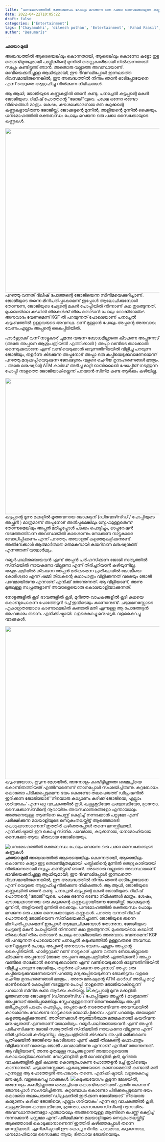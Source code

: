 ```yaml
---
title: "ധനമോഹത്തിൽ രക്തബന്ധം പോലും മറക്കുന്ന ഒരു പക്കാ സൈക്കോയുടെ കണ്ണുകൾ"
date: 2022-04-22T10:05:22
draft: false
categories: ["Entertainment"]
tags: ['Chayamukhi', 'dileesh pothan', 'Entertainment', 'Fahad Faasil', 'joji movie']
author: "Beaumaris"
---
```


<strong>ഛായാ മുഖി </strong>

അബദ്ധത്തിൽ ആരെയെങ്കിലും കൊന്നതായി, ആരെങ്കിലും കൊന്നോ കട്ടോ ഇട്ട തൊണ്ടിമുതലുമായി പബ്ലിക്കിന്റെ മുന്നിൽ തെറ്റുകാരിയായി നിൽക്കുന്നതായി സ്വപ്നം കണ്ടിട്ടുണ്ട് ഞാൻ. അതൊരു വല്ലാത്ത അവസ്ഥയാണ്. ഭാവിയെക്കുറിച്ചുള്ള ആധിയുമായി, ഈ ദിവസമിപ്പോൾ ഇന്നലത്തെ ദിവസമായിരുന്നെങ്കിൽ, ഈ അബദ്ധത്തിൽ നിന്നും ഞാൻ ഓടിപ്പോയേനെ എന്ന് വെറുതെ ആഗ്രഹിച്ചു നിൽക്കുന്ന നിമിഷങ്ങൾ.

ആ ആധി, ജോജിയുടെ കണ്ണുകളിൽ ഞാൻ കണ്ടു. പനച്ചേൽ കുട്ടപ്പന്റെ മകൻ ജോജിയുടെ. ദിലീഷ് പോത്തന്റെ "ജോജി"യുടെ. പക്ഷേ ഒന്നോ രണ്ടോ നിമിഷങ്ങൾ മാത്രം. ശേഷം, കൗശലക്കാരനായ ഒരു കുറുക്കന്റെ കണ്ണുകളായിരുന്നു ജോജിയ്ക്ക്. ജോക്കുട്ടന്റെ മുന്നിൽ, അളിയന്റെ മുന്നിൽ ഒക്കെയും. ധനമോഹത്തിൽ രക്തബന്ധം പോലും മറക്കുന്ന ഒരു പക്കാ സൈക്കോയുടെ കണ്ണുകൾ.

<img class="wp-image-330721 aligncenter" src="https://cdn.boolokam.com/articles/2022/04/wwwd.jpg" alt="" width="966" height="537" />പറഞ്ഞു വന്നത് ദിലീഷ് പോത്തന്റെ ജോജിയെന്ന സിനിമയെക്കുറിച്ചാണ്. ജോജിയുടെ തന്നെ മിനിപതിപ്പാകുമെന്ന് ഇപ്പോൾ ആലോചിക്കുമ്പോൾ തോന്നുന്ന, ജോജിയുടെ ചേട്ടന്റെ മകൻ പോപ്പിയിൽ നിന്നാണ് കഥ തുടങ്ങുന്നത്. മുംബെയിലെ കടലിൽ തിരകൾക്ക് തീരം തൊടാൻ പോലും റോക്കിഭായ്ടെ അനുവാദം വേണമെന്ന് KGF ൽ പറയുന്നത് പോലെയാണ് പനച്ചേൽ കുടുംബത്തിൽ ഉള്ളവരുടെ അവസ്ഥ. ഒന്ന് മുള്ളാൻ പോലും അപ്പന്റെ അനുവാദം വേണം.എല്ലാം അപ്പന്റെ കൈപ്പിടിയിൽ.

ഹാർട്ടറ്റാക്ക് വന്ന് നാട്ടുകാര് ചുമന്നു വരുന്ന ബോധമില്ലാതെ കിടക്കുന്ന അപ്പനോട് (അതേ അപ്പനെ ആശുപത്രിയിൽ എത്തിക്കാൻ ) അപ്പാ വണ്ടീടെ താക്കോൽ ഒന്നെടുക്കുവാണേ എന്ന് വണ്ടിയെടുക്കാൻ ഓടുന്നതിനിടയിൽ വിളിച്ചു പറയുന്ന ജോജിയും, തളർന്നു കിടക്കുന്ന അപ്പനോട് അപ്പാ ഒരു കുപ്പിയെടുക്കുവാണേയെന്ന് പറഞ്ഞു മദ്യക്കുപ്പിയെടുക്കുന്ന ജോക്കുട്ടനും വളരെ ചെറിയ ഉദാഹരണങ്ങൾ മാത്രം. . അതേ മനുഷ്യന്റെ ATM കാർഡ് അടിച്ചു മാറ്റി ഓൺലൈൻ ഷോപ്പിങ് നടത്തുന്ന പോപ്പി നാളത്തെ ജോജിയാകില്ലെന്ന് പറയാൻ സിനിമ കണ്ട ആർക്കും കഴിയില്ല.

<img class="wp-image-330722 aligncenter" src="https://cdn.boolokam.com/articles/2022/04/Joji.webp" alt="" width="791" height="445" />കുട്ടപ്പന്റെ മൂന്നു മക്കളിൽ മൂത്തവനായ ജോക്കുട്ടന് (ഡിവോഴ്സ്ഡ് / പോപ്പിയുടെ അച്ഛൻ ) മാത്രമാണ് അപ്പനോട് അൽപ്പമെങ്കിലും സ്നേഹമുള്ളതെന്ന് തോന്നുമെങ്കിലും അപ്പൻ മരിച്ചപ്പോൾ പടക്കം പൊട്ടിച്ചും, ഓപ്പറേഷൻ നടത്തേണ്ടിവന്ന അവസ്ഥയിൽ കാശൊന്നും നോക്കണ്ട നാട്ടുകാരെ ബോധിപ്പിക്കണം എന്ന് പറഞ്ഞും അയാളത് കളഞ്ഞുകുളിക്കുന്നുണ്ട്. അതിനേക്കാൾ ആത്മാർത്ഥത മരുമകനായി കയറിവന്ന മനുഷ്യനുണ്ട് എന്നതാണ് യാഥാർഥ്യം.

റബ്ബർപാലിനുണ്ടായവൻ എന്ന് അപ്പൻ പരിഹസിക്കുന്ന ജോജി സത്യത്തിൽ സിനിമയിൽ നായകനോ വില്ലനോ എന്ന് തിരിച്ചറിയാൻ കഴിയുന്നില്ല. ആശുപത്രിയിൽ കിടക്കുന്ന അപ്പൻ മരിക്കുമെന്ന പ്രതീക്ഷയിൽ ജോജിയെ കോടീശ്വരാ എന്ന് ഷമ്മി തിലകന്റെ കഥാപാത്രം വിളിക്കുന്നത് വരെയും ജോജി പാവമായിരുന്നു എന്നാണ് എനിക്ക് തോന്നുന്നത്. ആ വിളിയാണ്, അന്നു മുതലുള്ള സ്വപ്നങ്ങളാണ് അയാളെയൊരു കൊലയാളിയാക്കുന്നത്.

നോട്ടങ്ങളിൽ കൂടി ഭാവങ്ങളിൽ കൂടി, മുറിഞ്ഞ വാചകങ്ങളിൽ കൂടി കഥയെ കൊണ്ടുപോകുന്ന പോത്തേട്ടൻ ടച്ച് ഇവിടെയും കാണാനുണ്ട്. ചടുലമനസ്സോടെ ഏകാഗ്രതയോടെ കാണാമെങ്കിൽ കണ്ടാൽ മതി എന്നുള്ള ആ പോത്തേട്ടൻ അഹങ്കാരം തന്നെ. എനിക്കിഷ്ടായി. വളരെകുറച്ചു മനുഷ്യർ. വളരെകുറച്ചു വാക്കുകൾ.

<img class="size-full wp-image-330723 aligncenter" src="https://cdn.boolokam.com/articles/2022/04/hnnn.jpg" alt="" width="750" height="500" />കുടുംബയോഗം കൂടുന്ന മേശയിൽ, അന്നോളം കണ്ടിട്ടില്ലാത്ത ഒരമ്മച്ചിയെ കൊണ്ടിരുത്തിയത് എന്തിനാണെന്ന് ഞാനപ്പോൾ സംശയിച്ചിരുന്നു. കുറ്റബോധം കൊണ്ടോ പിടിക്കപ്പെടുമെന്ന ഭയം കൊണ്ടോ തലപെരുത്ത് ഡിപ്രഷനിൽ ഇരിക്കുന്ന ജോജിയോട് 'നീയൊരു കല്യാണം കഴിക്ക് ജോജിയെ, എല്ലാം ശരിയാകും' എന്ന ഒറ്റ വാചകത്തിൽ കൂടി, കള്ളുകൂടിയോ കഞ്ചാവടിയോ, ഭ്രാന്തോ, സൈക്കോസിസിന്റെ നൂറായിരം അവസ്ഥാന്തരങ്ങളോ എന്തായാലും അങ്ങനെയുള്ള ആണിനെ പെണ്ണ് കെട്ടിച്ച് നന്നാക്കാൻ പറ്റുമോ എന്ന് പരീക്ഷിക്കുന്ന മലയാളിയുടെ നെറുകുംതലയ്ക്കിട്ട് ആഞ്ഞൊരടി കൊടുക്കാനാണെന്ന് ഇത്തിരി കഴിഞ്ഞപ്പോൾ തന്നെ മനസ്സിലായി. എനിക്കിഷ്ടായി ഈ കൊച്ചു സിനിമ. പാവമായ, കുറുക്കനായ, ധനമോഹിയായ സൈക്കോ ആയ, ഭീരുവായ ജോജിയെയും.


![ധനമോഹത്തിൽ രക്തബന്ധം പോലും മറക്കുന്ന ഒരു പക്കാ സൈക്കോയുടെ കണ്ണുകൾ](https://cdn.boolokam.com/articles/2022/04/wwwd.jpg)**ഛായാ മുഖി** അബദ്ധത്തിൽ ആരെയെങ്കിലും കൊന്നതായി, ആരെങ്കിലും കൊന്നോ കട്ടോ ഇട്ട തൊണ്ടിമുതലുമായി പബ്ലിക്കിന്റെ മുന്നിൽ തെറ്റുകാരിയായി നിൽക്കുന്നതായി സ്വപ്നം കണ്ടിട്ടുണ്ട് ഞാൻ. അതൊരു വല്ലാത്ത അവസ്ഥയാണ്. ഭാവിയെക്കുറിച്ചുള്ള ആധിയുമായി, ഈ ദിവസമിപ്പോൾ ഇന്നലത്തെ ദിവസമായിരുന്നെങ്കിൽ, ഈ അബദ്ധത്തിൽ നിന്നും ഞാൻ ഓടിപ്പോയേനെ എന്ന് വെറുതെ ആഗ്രഹിച്ചു നിൽക്കുന്ന നിമിഷങ്ങൾ. ആ ആധി, ജോജിയുടെ കണ്ണുകളിൽ ഞാൻ കണ്ടു. പനച്ചേൽ കുട്ടപ്പന്റെ മകൻ ജോജിയുടെ. ദിലീഷ് പോത്തന്റെ "ജോജി"യുടെ. പക്ഷേ ഒന്നോ രണ്ടോ നിമിഷങ്ങൾ മാത്രം. ശേഷം, കൗശലക്കാരനായ ഒരു കുറുക്കന്റെ കണ്ണുകളായിരുന്നു ജോജിയ്ക്ക്. ജോക്കുട്ടന്റെ മുന്നിൽ, അളിയന്റെ മുന്നിൽ ഒക്കെയും. ധനമോഹത്തിൽ രക്തബന്ധം പോലും മറക്കുന്ന ഒരു പക്കാ സൈക്കോയുടെ കണ്ണുകൾ. പറഞ്ഞു വന്നത് ദിലീഷ് പോത്തന്റെ ജോജിയെന്ന സിനിമയെക്കുറിച്ചാണ്. ജോജിയുടെ തന്നെ മിനിപതിപ്പാകുമെന്ന് ഇപ്പോൾ ആലോചിക്കുമ്പോൾ തോന്നുന്ന, ജോജിയുടെ ചേട്ടന്റെ മകൻ പോപ്പിയിൽ നിന്നാണ് കഥ തുടങ്ങുന്നത്. മുംബെയിലെ കടലിൽ തിരകൾക്ക് തീരം തൊടാൻ പോലും റോക്കിഭായ്ടെ അനുവാദം വേണമെന്ന് KGF ൽ പറയുന്നത് പോലെയാണ് പനച്ചേൽ കുടുംബത്തിൽ ഉള്ളവരുടെ അവസ്ഥ. ഒന്ന് മുള്ളാൻ പോലും അപ്പന്റെ അനുവാദം വേണം.എല്ലാം അപ്പന്റെ കൈപ്പിടിയിൽ. ഹാർട്ടറ്റാക്ക് വന്ന് നാട്ടുകാര് ചുമന്നു വരുന്ന ബോധമില്ലാതെ കിടക്കുന്ന അപ്പനോട് (അതേ അപ്പനെ ആശുപത്രിയിൽ എത്തിക്കാൻ ) അപ്പാ വണ്ടീടെ താക്കോൽ ഒന്നെടുക്കുവാണേ എന്ന് വണ്ടിയെടുക്കാൻ ഓടുന്നതിനിടയിൽ വിളിച്ചു പറയുന്ന ജോജിയും, തളർന്നു കിടക്കുന്ന അപ്പനോട് അപ്പാ ഒരു കുപ്പിയെടുക്കുവാണേയെന്ന് പറഞ്ഞു മദ്യക്കുപ്പിയെടുക്കുന്ന ജോക്കുട്ടനും വളരെ ചെറിയ ഉദാഹരണങ്ങൾ മാത്രം. . അതേ മനുഷ്യന്റെ ATM കാർഡ് അടിച്ചു മാറ്റി ഓൺലൈൻ ഷോപ്പിങ് നടത്തുന്ന പോപ്പി നാളത്തെ ജോജിയാകില്ലെന്ന് പറയാൻ സിനിമ കണ്ട ആർക്കും കഴിയില്ല. ![](https://cdn.boolokam.com/articles/2022/04/Joji.webp)കുട്ടപ്പന്റെ മൂന്നു മക്കളിൽ മൂത്തവനായ ജോക്കുട്ടന് (ഡിവോഴ്സ്ഡ് / പോപ്പിയുടെ അച്ഛൻ ) മാത്രമാണ് അപ്പനോട് അൽപ്പമെങ്കിലും സ്നേഹമുള്ളതെന്ന് തോന്നുമെങ്കിലും അപ്പൻ മരിച്ചപ്പോൾ പടക്കം പൊട്ടിച്ചും, ഓപ്പറേഷൻ നടത്തേണ്ടിവന്ന അവസ്ഥയിൽ കാശൊന്നും നോക്കണ്ട നാട്ടുകാരെ ബോധിപ്പിക്കണം എന്ന് പറഞ്ഞും അയാളത് കളഞ്ഞുകുളിക്കുന്നുണ്ട്. അതിനേക്കാൾ ആത്മാർത്ഥത മരുമകനായി കയറിവന്ന മനുഷ്യനുണ്ട് എന്നതാണ് യാഥാർഥ്യം. റബ്ബർപാലിനുണ്ടായവൻ എന്ന് അപ്പൻ പരിഹസിക്കുന്ന ജോജി സത്യത്തിൽ സിനിമയിൽ നായകനോ വില്ലനോ എന്ന് തിരിച്ചറിയാൻ കഴിയുന്നില്ല. ആശുപത്രിയിൽ കിടക്കുന്ന അപ്പൻ മരിക്കുമെന്ന പ്രതീക്ഷയിൽ ജോജിയെ കോടീശ്വരാ എന്ന് ഷമ്മി തിലകന്റെ കഥാപാത്രം വിളിക്കുന്നത് വരെയും ജോജി പാവമായിരുന്നു എന്നാണ് എനിക്ക് തോന്നുന്നത്. ആ വിളിയാണ്, അന്നു മുതലുള്ള സ്വപ്നങ്ങളാണ് അയാളെയൊരു കൊലയാളിയാക്കുന്നത്. നോട്ടങ്ങളിൽ കൂടി ഭാവങ്ങളിൽ കൂടി, മുറിഞ്ഞ വാചകങ്ങളിൽ കൂടി കഥയെ കൊണ്ടുപോകുന്ന പോത്തേട്ടൻ ടച്ച് ഇവിടെയും കാണാനുണ്ട്. ചടുലമനസ്സോടെ ഏകാഗ്രതയോടെ കാണാമെങ്കിൽ കണ്ടാൽ മതി എന്നുള്ള ആ പോത്തേട്ടൻ അഹങ്കാരം തന്നെ. എനിക്കിഷ്ടായി. വളരെകുറച്ചു മനുഷ്യർ. വളരെകുറച്ചു വാക്കുകൾ. ![](https://cdn.boolokam.com/articles/2022/04/hnnn.jpg)കുടുംബയോഗം കൂടുന്ന മേശയിൽ, അന്നോളം കണ്ടിട്ടില്ലാത്ത ഒരമ്മച്ചിയെ കൊണ്ടിരുത്തിയത് എന്തിനാണെന്ന് ഞാനപ്പോൾ സംശയിച്ചിരുന്നു. കുറ്റബോധം കൊണ്ടോ പിടിക്കപ്പെടുമെന്ന ഭയം കൊണ്ടോ തലപെരുത്ത് ഡിപ്രഷനിൽ ഇരിക്കുന്ന ജോജിയോട് 'നീയൊരു കല്യാണം കഴിക്ക് ജോജിയെ, എല്ലാം ശരിയാകും' എന്ന ഒറ്റ വാചകത്തിൽ കൂടി, കള്ളുകൂടിയോ കഞ്ചാവടിയോ, ഭ്രാന്തോ, സൈക്കോസിസിന്റെ നൂറായിരം അവസ്ഥാന്തരങ്ങളോ എന്തായാലും അങ്ങനെയുള്ള ആണിനെ പെണ്ണ് കെട്ടിച്ച് നന്നാക്കാൻ പറ്റുമോ എന്ന് പരീക്ഷിക്കുന്ന മലയാളിയുടെ നെറുകുംതലയ്ക്കിട്ട് ആഞ്ഞൊരടി കൊടുക്കാനാണെന്ന് ഇത്തിരി കഴിഞ്ഞപ്പോൾ തന്നെ മനസ്സിലായി. എനിക്കിഷ്ടായി ഈ കൊച്ചു സിനിമ. പാവമായ, കുറുക്കനായ, ധനമോഹിയായ സൈക്കോ ആയ, ഭീരുവായ ജോജിയെയും.
